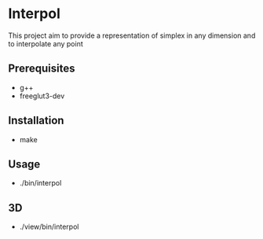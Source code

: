 # Interpol
This project aim to provide a representation of simplex in any dimension and to interpolate any point

## Prerequisites
- g++
- freeglut3-dev

## Installation
- make

## Usage
- ./bin/interpol <file>

## 3D
- ./view/bin/interpol <file>
